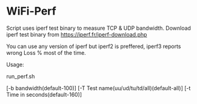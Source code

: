 # WiFi-Perf

Script uses iperf test binary to measure TCP & UDP bandwidth.
Download iperf test binary from https://iperf.fr/iperf-download.php

You can use any version of iperf but iperf2 is preffered, iperf3 reports wrong Loss % most of the time.

Usage: 

run_perf.sh 

[-b bandwidth(default-100)] 
[-T Test name(uu/ud/tu/td/all)(default-all)] 
[-t Time in seconds(default-160)]

